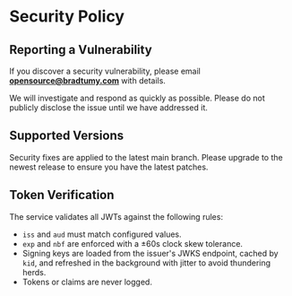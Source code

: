 # Security Policy

## Reporting a Vulnerability

If you discover a security vulnerability, please email **opensource@bradtumy.com** with details.

We will investigate and respond as quickly as possible. Please do not publicly disclose the issue until we have addressed it.

## Supported Versions

Security fixes are applied to the latest main branch. Please upgrade to the newest release to ensure you have the latest patches.

## Token Verification

The service validates all JWTs against the following rules:

- `iss` and `aud` must match configured values.
- `exp` and `nbf` are enforced with a ±60s clock skew tolerance.
- Signing keys are loaded from the issuer's JWKS endpoint, cached by `kid`, and refreshed in the background with jitter to avoid thundering herds.
- Tokens or claims are never logged.

